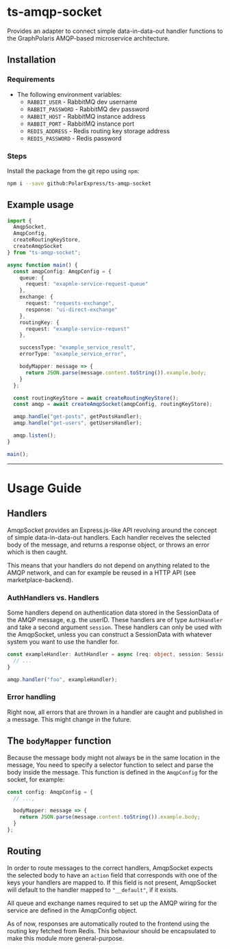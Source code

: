# ts-amqp-socket

Provides an adapter to connect simple data-in-data-out handler functions to the
GraphPolaris AMQP-based microservice architecture.

## Installation

### Requirements

- The following environment variables:
  - `RABBIT_USER` - RabbitMQ dev username
  - `RABBIT_PASSWORD` - RabbitMQ dev password
  - `RABBIT_HOST` - RabbitMQ instance address
  - `RABBIT_PORT` - RabbitMQ instance port
  - `REDIS_ADDRESS` - Redis routing key storage address
  - `REDIS_PASSWORD` - Redis password

### Steps

Install the package from the git repo using `npm`:

```sh
npm i --save github:PolarExpress/ts-amqp-socket
```

## Example usage

```ts
import {
  AmqpSocket,
  AmqpConfig,
  createRoutingKeyStore,
  createAmqpSocket
} from "ts-amqp-socket";

async function main() {
  const amqpConfig: AmqpConfig = {
    queue: {
      request: "exapmle-service-request-queue"
    },
    exchange: {
      request: "requests-exchange",
      response: "ui-direct-exchange"
    },
    routingKey: {
      request: "example-service-request"
    },

    successType: "example_service_result",
    errorType: "example_service_error",

    bodyMapper: message => {
      return JSON.parse(message.content.toString()).example.body;
    }
  };

  const routingKeyStore = await createRoutingKeyStore();
  const amqp = await createAmqpSocket(amqpConfig, routingKeyStore);

  amqp.handle("get-posts", getPostsHandler);
  amqp.handle("get-users", getUsersHandler);

  amqp.listen();
}

main();
```

---

# Usage Guide

## Handlers

AmqpSocket provides an Express.js-like API revolving around the concept of
simple data-in-data-out handlers. Each handler receives the selected body of the
message, and returns a response object, or throws an error which is then caught.

This means that your handlers do not depend on anything related to the AMQP
network, and can for example be reused in a HTTP API (see marketplace-backend).

### AuthHandlers vs. Handlers

Some handlers depend on authentication data stored in the SessionData of the
AMQP message, e.g. the userID. These handlers are of type `AuthHandler` and take
a second argument `session`. These handlers can only be used with the AmqpSocket,
unless you can construct a SessionData with whatever system you want to use the
handler for.

```ts
const exampleHandler: AuthHandler = async (req: object, session: SessionData) {
  // ...
}

amqp.handler("foo", exampleHandler);
```

### Error handling

Right now, all errors that are thrown in a handler are caught and published in a
message. This might change in the future.

## The `bodyMapper` function

Because the message body might not always be in the same location in the
message, You need to specify a selector function to select and parse the body
inside the message. This function is defined in the `AmqpConfig` for the socket,
for example:

```ts
const config: AmqpConfig = {
  // ...,

  bodyMapper: message => {
    return JSON.parse(message.content.toString()).example.body;
  }
};
```

## Routing

In order to route messages to the correct handlers, AmqpSocket expects the
selected body to have an `action` field that corresponds with one of the keys
your handlers are mapped to. If this field is not present, AmqpSocket will default
to the handler mapped to `"__default"`, if it exists.

All queue and exchange names required to set up the AMQP wiring for the service
are defined in the AmqpConfig object.

As of now, responses are automatically routed to the frontend using the routing
key fetched from Redis. This behaviour should be encapsulated to make this
module more general-purpose.
